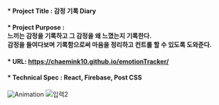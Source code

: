 
#### * Project Title : 감정 기록 Diary
#### * Project Purpose : <br>느끼는 감정을 기록하고 그 감정을 왜 느꼈는지 기록한다. <br>감정을 들여다보며 기록함으로써 마음을 정리하고 컨트롤 할 수 있도록 도와준다. 
#### * URL: https://chaemink10.github.io/emotionTracker/
#### * Technical Spec : React, Firebase, Post CSS

![Animation](https://user-images.githubusercontent.com/58965316/124066093-0252b100-da73-11eb-95f6-295e3e6d66da.gif)
![입력2](https://user-images.githubusercontent.com/58965316/124066098-054da180-da73-11eb-96f2-32003f343218.gif)
